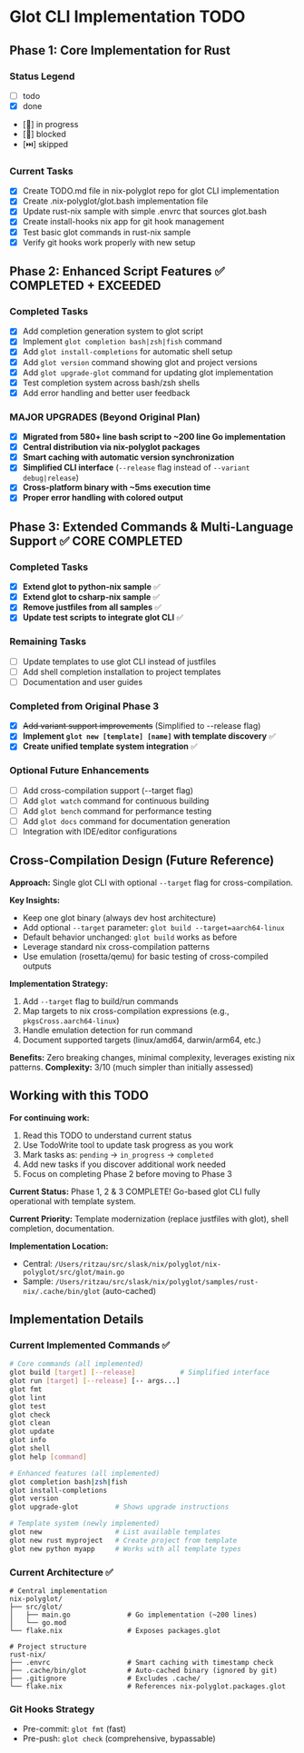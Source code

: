 # Glot CLI Implementation TODO

## Phase 1: Core Implementation for Rust

### Status Legend

- [ ] todo
- [x] done
- [🚧] in progress
- [🚫] blocked
- [⏭️] skipped

### Current Tasks

- [x] Create TODO.md file in nix-polyglot repo for glot CLI implementation
- [x] Create .nix-polyglot/glot.bash implementation file
- [x] Update rust-nix sample with simple .envrc that sources glot.bash
- [x] Create install-hooks nix app for git hook management
- [x] Test basic glot commands in rust-nix sample
- [x] Verify git hooks work properly with new setup

## Phase 2: Enhanced Script Features ✅ COMPLETED + EXCEEDED

### Completed Tasks

- [x] Add completion generation system to glot script
- [x] Implement `glot completion bash|zsh|fish` command
- [x] Add `glot install-completions` for automatic shell setup
- [x] Add `glot version` command showing glot and project versions
- [x] Add `glot upgrade-glot` command for updating glot implementation
- [x] Test completion system across bash/zsh shells
- [x] Add error handling and better user feedback

### MAJOR UPGRADES (Beyond Original Plan)

- [x] **Migrated from 580+ line bash script to ~200 line Go implementation**
- [x] **Central distribution via nix-polyglot packages**
- [x] **Smart caching with automatic version synchronization**
- [x] **Simplified CLI interface** (`--release` flag instead of `--variant debug|release`)
- [x] **Cross-platform binary with ~5ms execution time**
- [x] **Proper error handling with colored output**

## Phase 3: Extended Commands & Multi-Language Support ✅ CORE COMPLETED

### Completed Tasks

- [x] **Extend glot to python-nix sample** ✅
- [x] **Extend glot to csharp-nix sample** ✅
- [x] **Remove justfiles from all samples** ✅
- [x] **Update test scripts to integrate glot CLI** ✅

### Remaining Tasks

- [ ] Update templates to use glot CLI instead of justfiles
- [ ] Add shell completion installation to project templates
- [ ] Documentation and user guides

### Completed from Original Phase 3

- [x] ~~Add variant support improvements~~ (Simplified to --release flag)
- [x] **Implement `glot new [template] [name]` with template discovery** ✅
- [x] **Create unified template system integration** ✅

### Optional Future Enhancements

- [ ] Add cross-compilation support (--target flag)
- [ ] Add `glot watch` command for continuous building
- [ ] Add `glot bench` command for performance testing
- [ ] Add `glot docs` command for documentation generation
- [ ] Integration with IDE/editor configurations

## Cross-Compilation Design (Future Reference)

**Approach:** Single glot CLI with optional `--target` flag for cross-compilation.

**Key Insights:**

- Keep one glot binary (always dev host architecture)
- Add optional `--target` parameter: `glot build --target=aarch64-linux`
- Default behavior unchanged: `glot build` works as before
- Leverage standard nix cross-compilation patterns
- Use emulation (rosetta/qemu) for basic testing of cross-compiled outputs

**Implementation Strategy:**

1. Add `--target` flag to build/run commands
2. Map targets to nix cross-compilation expressions (e.g., `pkgsCross.aarch64-linux`)
3. Handle emulation detection for run command
4. Document supported targets (linux/amd64, darwin/arm64, etc.)

**Benefits:** Zero breaking changes, minimal complexity, leverages existing nix patterns.
**Complexity:** 3/10 (much simpler than initially assessed)

## Working with this TODO

**For continuing work:**

1. Read this TODO to understand current status
2. Use TodoWrite tool to update task progress as you work
3. Mark tasks as: `pending` → `in_progress` → `completed`
4. Add new tasks if you discover additional work needed
5. Focus on completing Phase 2 before moving to Phase 3

**Current Status:** Phase 1, 2 & 3 COMPLETE! Go-based glot CLI fully operational with template system.

**Current Priority:** Template modernization (replace justfiles with glot), shell completion, documentation.

**Implementation Location:**

- Central: `/Users/ritzau/src/slask/nix/polyglot/nix-polyglot/src/glot/main.go`
- Sample: `/Users/ritzau/src/slask/nix/polyglot/samples/rust-nix/.cache/bin/glot` (auto-cached)

## Implementation Details

### Current Implemented Commands ✅

```bash
# Core commands (all implemented)
glot build [target] [--release]           # Simplified interface
glot run [target] [--release] [-- args...]
glot fmt
glot lint
glot test
glot check
glot clean
glot update
glot info
glot shell
glot help [command]

# Enhanced features (all implemented)
glot completion bash|zsh|fish
glot install-completions
glot version
glot upgrade-glot         # Shows upgrade instructions

# Template system (newly implemented)
glot new                  # List available templates
glot new rust myproject   # Create project from template
glot new python myapp     # Works with all template types
```

### Current Architecture ✅

```
# Central implementation
nix-polyglot/
├── src/glot/
│   ├── main.go              # Go implementation (~200 lines)
│   └── go.mod
└── flake.nix                # Exposes packages.glot

# Project structure
rust-nix/
├── .envrc                   # Smart caching with timestamp check
├── .cache/bin/glot          # Auto-cached binary (ignored by git)
├── .gitignore               # Excludes .cache/
└── flake.nix                # References nix-polyglot.packages.glot
```

### Git Hooks Strategy

- Pre-commit: `glot fmt` (fast)
- Pre-push: `glot check` (comprehensive, bypassable)
